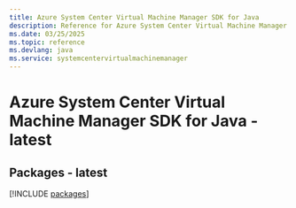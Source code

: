 ```yaml
---
title: Azure System Center Virtual Machine Manager SDK for Java
description: Reference for Azure System Center Virtual Machine Manager SDK for Java
ms.date: 03/25/2025
ms.topic: reference
ms.devlang: java
ms.service: systemcentervirtualmachinemanager
---
```

# Azure System Center Virtual Machine Manager SDK for Java - latest
## Packages - latest
[!INCLUDE [packages](system-center-virtual-machine-manager-index.md)]